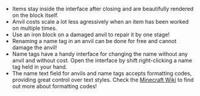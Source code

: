 + Items stay inside the interface after closing and are beautifully rendered on the block itself.
+ Anvil costs scale a lot less agressively when an item has been worked on multiple times.
+ Use an iron block on a damaged anvil to repair it by one stage!
+ Renaming a name tag in an anvil can be done for free and cannot damage the anvil!
+ Name tags have a handy interface for changing the name without any anvil and without cost. Open the interface by shift right-clicking a name tag held in your hand.
+ The name text field for anvils and name tags accepts formatting codes, providing great control over text styles. Check the [Minecraft Wiki](https://www.curseforge.com/linkout?remoteUrl=https%253a%252f%252fminecraft.fandom.com%252fwiki%252fFormatting_codes%2523Usage) to find out more about formatting codes!